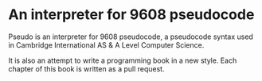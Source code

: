 # An interpreter for 9608 pseudocode

Pseudo is an interpreter for 9608 pseudocode, a pseudocode syntax used in Cambridge International AS & A Level Computer Science.

It is also an attempt to write a programming book in a new style. Each chapter of this book is written as a pull request.